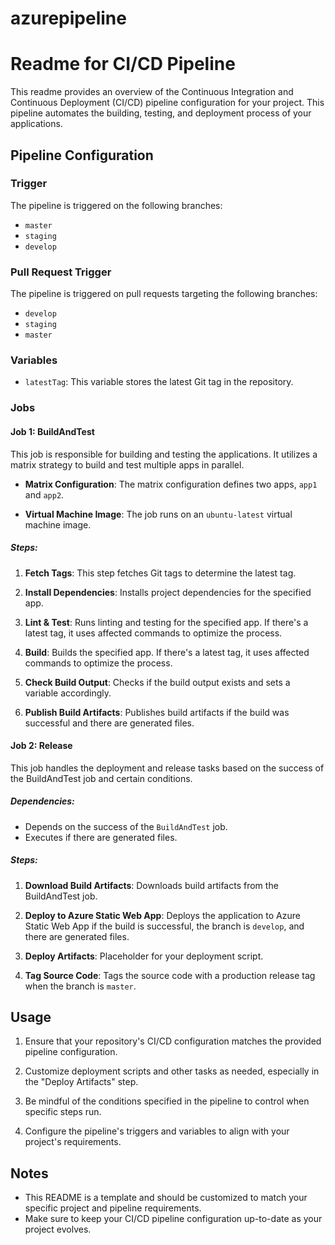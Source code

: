 # azurepipeline

# Readme for CI/CD Pipeline

This readme provides an overview of the Continuous Integration and Continuous Deployment (CI/CD) pipeline configuration for your project. This pipeline automates the building, testing, and deployment process of your applications.

## Pipeline Configuration

### Trigger

The pipeline is triggered on the following branches:

- `master`
- `staging`
- `develop`

### Pull Request Trigger

The pipeline is triggered on pull requests targeting the following branches:

- `develop`
- `staging`
- `master`

### Variables

- `latestTag`: This variable stores the latest Git tag in the repository.

### Jobs

#### Job 1: BuildAndTest

This job is responsible for building and testing the applications. It utilizes a matrix strategy to build and test multiple apps in parallel.

- **Matrix Configuration**: The matrix configuration defines two apps, `app1` and `app2`.

- **Virtual Machine Image**: The job runs on an `ubuntu-latest` virtual machine image.

##### Steps:

1. **Fetch Tags**: This step fetches Git tags to determine the latest tag.

2. **Install Dependencies**: Installs project dependencies for the specified app.

3. **Lint & Test**: Runs linting and testing for the specified app. If there's a latest tag, it uses affected commands to optimize the process.

4. **Build**: Builds the specified app. If there's a latest tag, it uses affected commands to optimize the process.

5. **Check Build Output**: Checks if the build output exists and sets a variable accordingly.

6. **Publish Build Artifacts**: Publishes build artifacts if the build was successful and there are generated files.

#### Job 2: Release

This job handles the deployment and release tasks based on the success of the BuildAndTest job and certain conditions.

##### Dependencies:

- Depends on the success of the `BuildAndTest` job.
- Executes if there are generated files.

##### Steps:

1. **Download Build Artifacts**: Downloads build artifacts from the BuildAndTest job.

2. **Deploy to Azure Static Web App**: Deploys the application to Azure Static Web App if the build is successful, the branch is `develop`, and there are generated files.

3. **Deploy Artifacts**: Placeholder for your deployment script.

4. **Tag Source Code**: Tags the source code with a production release tag when the branch is `master`.

## Usage

1. Ensure that your repository's CI/CD configuration matches the provided pipeline configuration.

2. Customize deployment scripts and other tasks as needed, especially in the "Deploy Artifacts" step.

3. Be mindful of the conditions specified in the pipeline to control when specific steps run.

4. Configure the pipeline's triggers and variables to align with your project's requirements.

## Notes

- This README is a template and should be customized to match your specific project and pipeline requirements.
- Make sure to keep your CI/CD pipeline configuration up-to-date as your project evolves.
